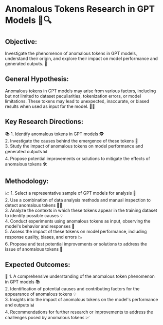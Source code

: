 <h1>Anomalous Tokens Research in GPT Models 🚀🔍</h1>
<h2>Objective:</h2> Investigate the phenomenon of anomalous tokens in GPT models, understand their origin, and explore their impact on model performance and generated outputs. 🎯
<h2>General Hypothesis:</h2> Anomalous tokens in GPT models may arise from various factors, including but not limited to dataset peculiarities, tokenization errors, or model limitations. These tokens may lead to unexpected, inaccurate, or biased results when used as input for the model. 😵‍💫
<h2>Key Research Directions:</h2> 📚
1. Identify anomalous tokens in GPT models 🕵️<br>
2. Investigate the causes behind the emergence of these tokens 🧪<br>
3. Study the impact of anomalous tokens on model performance and generated outputs 📊<br>
4. Propose potential improvements or solutions to mitigate the effects of anomalous tokens 🛠️
<h2>Methodology:</h2> 📈
1. Select a representative sample of GPT models for analysis 🧐<br>
2. Use a combination of data analysis methods and manual inspection to detect anomalous tokens 🕵️‍♀️<br>
3. Analyze the contexts in which these tokens appear in the training dataset to identify possible causes 💡<br>
4. Conduct experiments using anomalous tokens as input, observing the model's behavior and responses 🧪<br>
5. Assess the impact of these tokens on model performance, including response quality, biases, and errors 📉<br>
6. Propose and test potential improvements or solutions to address the issue of anomalous tokens 🚀
<h2>Expected Outcomes:</h2> 🌟
1. A comprehensive understanding of the anomalous token phenomenon in GPT models 📚<br>
2. Identification of potential causes and contributing factors for the appearance of anomalous tokens 💡<br>
3. Insights into the impact of anomalous tokens on the model's performance and outputs 📊<br>
4. Recommendations for further research or improvements to address the challenges posed by anomalous tokens 📈
